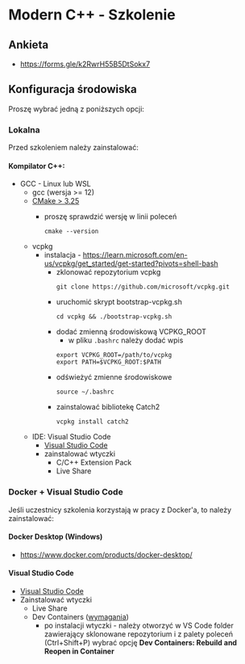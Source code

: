 # Modern C++ - Szkolenie

## Ankieta

* https://forms.gle/k2RwrH55B5DtSokx7

## Konfiguracja środowiska

Proszę wybrać jedną z poniższych opcji:

### Lokalna

Przed szkoleniem należy zainstalować:

#### Kompilator C++:
  * GCC - Linux lub WSL
    * gcc (wersja >= 12)
    * [CMake > 3.25](https://cmake.org/)
      * proszę sprawdzić wersję w linii poleceń        
  
        ```
        cmake --version
        ```
    * vcpkg
      * instalacja - https://learn.microsoft.com/en-us/vcpkg/get_started/get-started?pivots=shell-bash
        * zklonować repozytorium vcpkg
          ```
          git clone https://github.com/microsoft/vcpkg.git
          ```
        * uruchomić skrypt bootstrap-vcpkg.sh
          ```
          cd vcpkg && ./bootstrap-vcpkg.sh
          ``` 
        * dodać zmienną środowiskową VCPKG_ROOT
          * w pliku `.bashrc` należy dodać wpis
          ```
          export VCPKG_ROOT=/path/to/vcpkg
          export PATH=$VCPKG_ROOT:$PATH
          ```        
        * odświeżyć zmienne środowiskowe
          ```
          source ~/.bashrc
          ```
        * zainstalować bibliotekę Catch2
          ```
          vcpkg install catch2
          ```
    * IDE: Visual Studio Code
      * [Visual Studio Code](https://code.visualstudio.com/)
      * zainstalować wtyczki
        * C/C++ Extension Pack
        * Live Share

### Docker + Visual Studio Code

Jeśli uczestnicy szkolenia korzystają w pracy z Docker'a, to należy zainstalować:

#### Docker Desktop (Windows)

* https://www.docker.com/products/docker-desktop/

#### Visual Studio Code

* [Visual Studio Code](https://code.visualstudio.com/)
* Zainstalować wtyczki
  * Live Share
  * Dev Containers ([wymagania](https://code.visualstudio.com/docs/devcontainers/containers#_system-requirements))
    * po instalacji wtyczki - należy otworzyć w VS Code folder zawierający sklonowane repozytorium i
      z palety poleceń (Ctrl+Shift+P) wybrać opcję **Dev Containers: Rebuild and Reopen in Container**